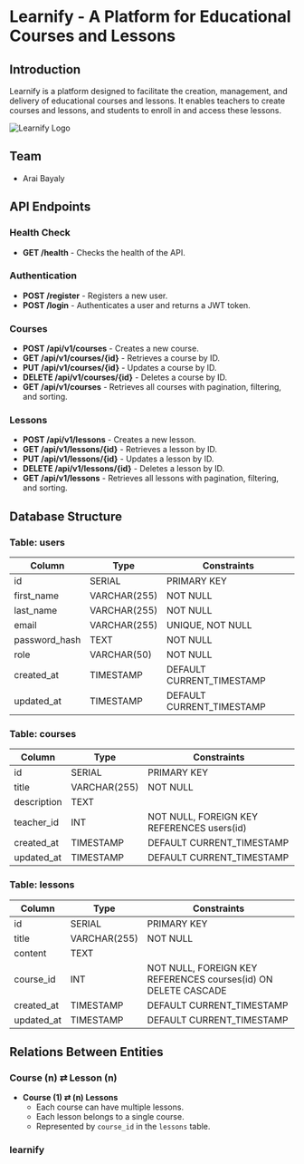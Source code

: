 # Learnify - A Platform for Educational Courses and Lessons

## Introduction

Learnify is a platform designed to facilitate the creation, management, and delivery of educational courses and lessons. It enables teachers to create courses and lessons, and students to enroll in and access these lessons.

![Learnify Logo](link_to_your_logo_image) <!-- Add your logo link here -->

## Team

- Arai Bayaly

## API Endpoints

### Health Check

- **GET /health** - Checks the health of the API.

### Authentication

- **POST /register** - Registers a new user.
- **POST /login** - Authenticates a user and returns a JWT token.

### Courses

- **POST /api/v1/courses** - Creates a new course.
- **GET /api/v1/courses/{id}** - Retrieves a course by ID.
- **PUT /api/v1/courses/{id}** - Updates a course by ID.
- **DELETE /api/v1/courses/{id}** - Deletes a course by ID.
- **GET /api/v1/courses** - Retrieves all courses with pagination, filtering, and sorting.

### Lessons

- **POST /api/v1/lessons** - Creates a new lesson.
- **GET /api/v1/lessons/{id}** - Retrieves a lesson by ID.
- **PUT /api/v1/lessons/{id}** - Updates a lesson by ID.
- **DELETE /api/v1/lessons/{id}** - Deletes a lesson by ID.
- **GET /api/v1/lessons** - Retrieves all lessons with pagination, filtering, and sorting.

## Database Structure

### Table: users

| Column        | Type         | Constraints                           |
| ------------- | ------------ | ------------------------------------- |
| id            | SERIAL       | PRIMARY KEY                           |
| first_name    | VARCHAR(255) | NOT NULL                              |
| last_name     | VARCHAR(255) | NOT NULL                              |
| email         | VARCHAR(255) | UNIQUE, NOT NULL                      |
| password_hash | TEXT         | NOT NULL                              |
| role          | VARCHAR(50)  | NOT NULL                              |
| created_at    | TIMESTAMP    | DEFAULT CURRENT_TIMESTAMP             |
| updated_at    | TIMESTAMP    | DEFAULT CURRENT_TIMESTAMP             |

### Table: courses

| Column      | Type         | Constraints                                        |
| ----------- | ------------ | -------------------------------------------------- |
| id          | SERIAL       | PRIMARY KEY                                        |
| title       | VARCHAR(255) | NOT NULL                                           |
| description | TEXT         |                                                    |
| teacher_id  | INT          | NOT NULL, FOREIGN KEY REFERENCES users(id)         |
| created_at  | TIMESTAMP    | DEFAULT CURRENT_TIMESTAMP                          |
| updated_at  | TIMESTAMP    | DEFAULT CURRENT_TIMESTAMP                          |

### Table: lessons

| Column      | Type         | Constraints                                                |
| ----------- | ------------ | ---------------------------------------------------------- |
| id          | SERIAL       | PRIMARY KEY                                                |
| title       | VARCHAR(255) | NOT NULL                                                   |
| content     | TEXT         |                                                            |
| course_id   | INT          | NOT NULL, FOREIGN KEY REFERENCES courses(id) ON DELETE CASCADE |
| created_at  | TIMESTAMP    | DEFAULT CURRENT_TIMESTAMP                                  |
| updated_at  | TIMESTAMP    | DEFAULT CURRENT_TIMESTAMP                                  |

## Relations Between Entities

### Course (n) ⇄ Lesson (n)

- **Course (1) ⇄ (n) Lessons**
  - Each course can have multiple lessons.
  - Each lesson belongs to a single course.
  - Represented by `course_id` in the `lessons` table.

### learnify
